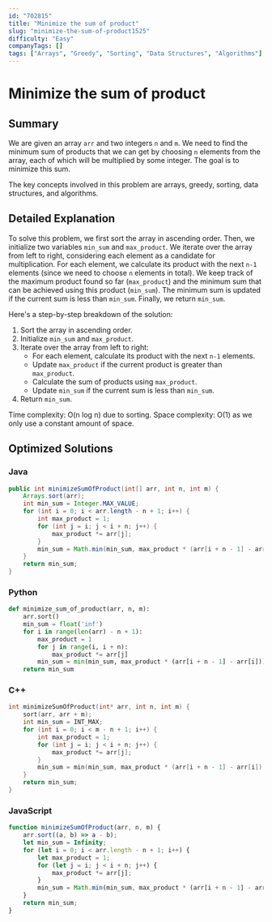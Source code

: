 ```yaml
---
id: "702815"
title: "Minimize the sum of product"
slug: "minimize-the-sum-of-product1525"
difficulty: "Easy"
companyTags: []
tags: ["Arrays", "Greedy", "Sorting", "Data Structures", "Algorithms"]
---
```


# Minimize the sum of product

## Summary
We are given an array `arr` and two integers `n` and `m`. We need to find the minimum sum of products that we can get by choosing `n` elements from the array, each of which will be multiplied by some integer. The goal is to minimize this sum.

The key concepts involved in this problem are arrays, greedy, sorting, data structures, and algorithms.

## Detailed Explanation
To solve this problem, we first sort the array in ascending order. Then, we initialize two variables `min_sum` and `max_product`. We iterate over the array from left to right, considering each element as a candidate for multiplication. For each element, we calculate its product with the next `n-1` elements (since we need to choose `n` elements in total). We keep track of the maximum product found so far (`max_product`) and the minimum sum that can be achieved using this product (`min_sum`). The minimum sum is updated if the current sum is less than `min_sum`. Finally, we return `min_sum`.

Here's a step-by-step breakdown of the solution:

1. Sort the array in ascending order.
2. Initialize `min_sum` and `max_product`.
3. Iterate over the array from left to right:
   - For each element, calculate its product with the next `n-1` elements.
   - Update `max_product` if the current product is greater than `max_product`.
   - Calculate the sum of products using `max_product`.
   - Update `min_sum` if the current sum is less than `min_sum`.
4. Return `min_sum`.

Time complexity: O(n log n) due to sorting.
Space complexity: O(1) as we only use a constant amount of space.

## Optimized Solutions

### Java
```java
public int minimizeSumOfProduct(int[] arr, int n, int m) {
    Arrays.sort(arr);
    int min_sum = Integer.MAX_VALUE;
    for (int i = 0; i < arr.length - n + 1; i++) {
        int max_product = 1;
        for (int j = i; j < i + n; j++) {
            max_product *= arr[j];
        }
        min_sum = Math.min(min_sum, max_product * (arr[i + n - 1] - arr[i]));
    }
    return min_sum;
}
```

### Python
```python
def minimize_sum_of_product(arr, n, m):
    arr.sort()
    min_sum = float('inf')
    for i in range(len(arr) - n + 1):
        max_product = 1
        for j in range(i, i + n):
            max_product *= arr[j]
        min_sum = min(min_sum, max_product * (arr[i + n - 1] - arr[i]))
    return min_sum
```

### C++
```cpp
int minimizeSumOfProduct(int* arr, int n, int m) {
    sort(arr, arr + m);
    int min_sum = INT_MAX;
    for (int i = 0; i < m - n + 1; i++) {
        int max_product = 1;
        for (int j = i; j < i + n; j++) {
            max_product *= arr[j];
        }
        min_sum = min(min_sum, max_product * (arr[i + n - 1] - arr[i]));
    }
    return min_sum;
}
```

### JavaScript
```javascript
function minimizeSumOfProduct(arr, n, m) {
    arr.sort((a, b) => a - b);
    let min_sum = Infinity;
    for (let i = 0; i < arr.length - n + 1; i++) {
        let max_product = 1;
        for (let j = i; j < i + n; j++) {
            max_product *= arr[j];
        }
        min_sum = Math.min(min_sum, max_product * (arr[i + n - 1] - arr[i]));
    }
    return min_sum;
}
```